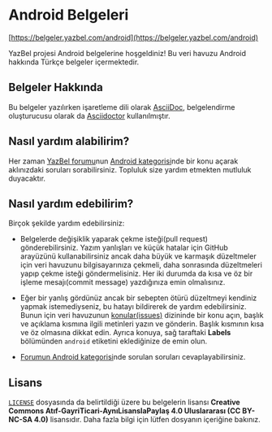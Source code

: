 # Android Belgeleri

[https://belgeler.yazbel.com/android](https://belgeler.yazbel.com/android)

YazBel projesi Android belgelerine hoşgeldiniz! Bu veri havuzu Android hakkında Türkçe belgeler içermektedir.

## Belgeler Hakkında

Bu belgeler yazılırken işaretleme dili olarak [AsciiDoc](http://www.methods.co.nz/asciidoc/), belgelendirme oluşturucusu
olarak da [Asciidoctor](http://asciidoctor.org/) kullanılmıştır.

## Nasıl yardım alabilirim?

Her zaman [YazBel forumu](https://forum.yazbel.com/)nun [Android kategorisi](https://forum.yazbel.com/c/android)nde bir
konu açarak aklınızdaki soruları sorabilirsiniz. Topluluk size yardım etmekten mutluluk duyacaktır.

## Nasıl yardım edebilirim?

Birçok şekilde yardım edebilirsiniz:

- Belgelerde değişiklik yaparak çekme isteği(pull request) gönderebilirsiniz. Yazım yanlışları ve küçük hatalar için
GitHub arayüzünü kullanabilirsiniz ancak daha büyük ve karmaşık düzeltmeler için veri havuzunu bilgisayarınıza çekmeli,
daha sonrasında düzeltmeleri yapıp çekme isteği göndermelisiniz. Her iki durumda da kısa ve öz bir
işleme mesajı(commit message) yazdığınıza emin olmalısınız. 

- Eğer bir yanlış gördünüz ancak bir sebepten ötürü düzeltmeyi kendiniz yapmak istemediyseniz, bu hatayı bildirerek de
yardım edebilirsiniz. Bunun için veri havuzunun [konular(issues)](https://github.com/yazbel/belgeler/issues) dizininde
bir konu açın, başlık ve açıklama kısmına ilgili metinleri yazın ve gönderin. Başlık kısmının kısa ve öz olmasına dikkat
edin. Ayrıca konuya, sağ taraftaki **Labels** bölümünden `android` etiketini eklediğinize de emin olun.

- [Forumun Android kategorisi](https://forum.yazbel.com/c/android)nde sorulan soruları cevaplayabilirsiniz.

## Lisans

[`LICENSE`](https://github.com/yazbel/belgeler/blob/master/LICENSE) dosyasında da belirtildiği üzere bu
belgelerin lisansı **Creative Commons Atıf-GayriTicari-AynıLisanslaPaylaş 4.0 Uluslararası (CC BY-NC-SA 4.0)**
lisansıdır. Daha fazla bilgi için lütfen dosyanın içeriğine bakınız.
